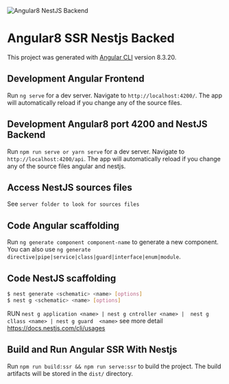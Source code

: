 ![Angular8 NestJS Backend](https://i.ytimg.com/vi/AmF_BTzJdFY/maxresdefault.jpg)
# Angular8 SSR Nestjs Backed

This project was generated with [Angular CLI](https://github.com/angular/angular-cli) version 8.3.20.

## Development Angular Frontend

Run `ng serve` for a dev server. Navigate to `http://localhost:4200/`. The app will automatically reload if you change any of the source files.

## Development Angular8  port 4200 and NestJS Backend

Run `npm run serve or yarn serve` for a dev server. Navigate to `http://localhost:4200/api`. The app will automatically reload if you change any of the source files
angular and nestjs.

## Access NestJS sources files
See `server folder to look for sources files`


## Code Angular scaffolding

Run `ng generate component component-name` to generate a new component. You can also use `ng generate directive|pipe|service|class|guard|interface|enum|module`.


## Code NestJS scaffolding

```bash
$ nest generate <schematic> <name> [options]
$ nest g <schematic> <name> [options]

```
RUN `nest g application <name> | nest g cntroller <name> |  nest g cllass <name> | nest g guard  <name>`
see more detail https://docs.nestjs.com/cli/usages


## Build and Run Angular SSR With Nestjs

Run `npm run build:ssr && npm run serve:ssr` to build the project. The build artifacts will be stored in the `dist/` directory.

